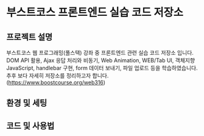 # 부스트코스 프론트엔드 실습 코드 저장소

## 프로젝트 설명
부스트코스 웹 프로그래밍(풀스택) 강좌 중 프론트엔드 관련 실습 코드 저장소 입니다. DOM API 활용, Ajax 응답 처리와 비동기, Web Animation, WEB/Tab UI, 객체지향 JavaScript, handlebar 구현, form 데이터 보내기, 파일 업로드 등을 학습하였습니다. 추후 보다 자세히 저장소를 정리하고자 합니다. 
(https://www.boostcourse.org/web316)

## 환경 및 세팅

## 코드 및 사용법
